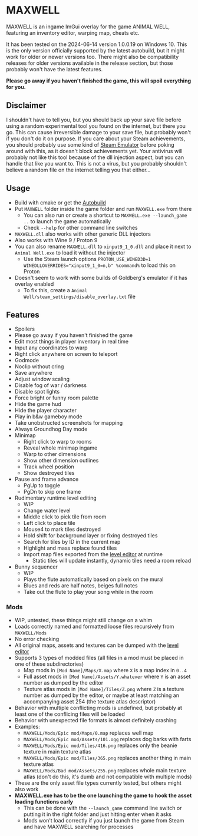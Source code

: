 # MAXWELL

MAXWELL is an ingame ImGui overlay for the game ANIMAL WELL, featuring an inventory editor, warping map, cheats etc.

It has been tested on the 2024-06-14 version 1.0.0.19 on Windows 10. This is the only version officially supported by the latest autobuild, but it might work for older or newer versions too. There might also be compatibility releases for older versions available in the release section, but those probably won't have the latest features.

**Please go away if you haven't finished the game, this will spoil everything for you.**

## Disclaimer

I shouldn't have to tell you, but you should back up your save file before using a random experimental tool you found on the internet, but there you go.
This can cause irreversible damage to your save file, but probably won't if you don't do it on purpose.
If you care about your Steam achievements, you should probably use some kind of [Steam Emulator](https://mr_goldberg.gitlab.io/goldberg_emulator/) before poking around with this, as it doesn't block achievements yet.
Your antivirus will probably not like this tool because of the dll injection aspect, but you can handle that like you want to.
This is not a virus, but you probably shouldn't believe a random file on the internet telling you that either...

## Usage

- Build with cmake or get the [Autobuild](https://github.com/Dregu/maxwell/releases/tag/autobuild)
- Put `MAXWELL` folder inside the game folder and run `MAXWELL.exe` from there
  - You can also run or create a shortcut to `MAXWELL.exe --launch_game ..` to launch the game automatically
  - Check `--help` for other command line switches
- `MAXWELL.dll` also works with other generic DLL injectors
- Also works with Wine 9 / Proton 9
- You can also rename `MAXWELL.dll` to `xinput9_1_0.dll` and place it next to `Animal Well.exe` to load it without the injector
  - Use the Steam launch options `PROTON_USE_WINED3D=1 WINEDLLOVERRIDES="xinput9_1_0=n,b" %command%` to load this on Proton
- Doesn't seem to work with some builds of Goldberg's emulator if it has overlay enabled
  - To fix this, create a `Animal Well/steam_settings/disable_overlay.txt` file

## Features

- Spoilers
- Please go away if you haven't finished the game
- Edit most things in player inventory in real time
- Input any coordinates to warp
- Right click anywhere on screen to teleport
- Godmode
- Noclip without cring
- Save anywhere
- Adjust window scaling
- Disable fog of war / darkness
- Disable spot lights
- Force bright or funny room palette
- Hide the game hud
- Hide the player character
- Play in b&w gameboy mode
- Take unobstructed screenshots for mapping
- Always Groundhog Day mode
- Minimap
  - Right click to warp to rooms
  - Reveal whole minimap ingame
  - Warp to other dimensions
  - Show other dimension outlines
  - Track wheel position
  - Show destroyed tiles
- Pause and frame advance
  - PgUp to toggle
  - PgDn to skip one frame
- Rudimentary runtime level editing
  - WIP
  - Change water level
  - Middle click to pick tile from room
  - Left click to place tile
  - Mouse4 to mark tiles destroyed
  - Hold shift for background layer or fixing destroyed tiles
  - Search for tiles by ID in the current map
  - Highlight and mass replace found tiles
  - Import map files exported from the [level editor](https://github.com/Redcrafter/Animal-Well-editor) at runtime
    - Static tiles will update instantly, dynamic tiles need a room reload
- Bunny sequencer
  - WIP
  - Plays the flute automatically based on pixels on the mural
  - Blues and reds are half notes, beiges full notes
  - Take out the flute to play your song while in the room

### Mods

  - WIP, untested, these things might still change on a whim
  - Loads correctly named and formatted loose files recursively from `MAXWELL/Mods`
  - No error checking
  - All original maps, assets and textures can be dumped with the [level editor](https://github.com/Redcrafter/Animal-Well-editor)
  - Supports 3 types of modded files (all files in a mod must be placed in one of these subdirectories)
    - Map mods in `[Mod Name]/Maps/X.map` where `X` is a map index in `0..4`
    - Full asset mods in `[Mod Name]/Assets/Y.whatever` where `Y` is an asset number as dumped by the editor
    - Texture atlas mods in `[Mod Name]/Tiles/Z.png` where `Z` is a texture number as dumped by the editor, or maybe at least matching an accompanying asset 254 (the texture atlas descriptor)
  - Behavior with multiple conflicting mods is undefined, but probably at least one of the conflicing files will be loaded
  - Behavior with unexpected file formats is almost definitely crashing
  - Examples:
    - `MAXWELL/Mods/Epic mod/Maps/0.map` replaces well map
    - `MAXWELL/Mods/Epic mod/Assets/101.ogg` replaces dog barks with farts
    - `MAXWELL/Mods/Epic mod/Tiles/416.png` replaces only the beanie texture in main texture atlas
    - `MAXWELL/Mods/Epic mod/Tiles/365.png` replaces another thing in main texture atlas
    - `MAXWELL/Mods/Bad mod/Assets/255.png` replaces whole main texture atlas (don't do this, it's dumb and not compatible with multiple mods)
  - These are the only asset file types currently tested, but others might also work
  - **MAXWELL.exe has to be the one launching the game to hook the asset loading functions early**
    - This can be done with the `--launch_game` command line switch or putting it in the right folder and just hitting enter when it asks
    - Mods won't load correctly if you just launch the game from Steam and have MAXWELL searching for processes
